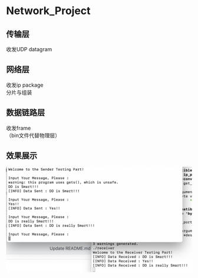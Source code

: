 # Network_Project

## 传输层
  收发UDP datagram

## 网络层
  收发ip package<br>
  分片与组装<br>
## 数据链路层
  收发frame<br>
（bin文件代替物理层）<br>

## 效果展示
![](1.png)


